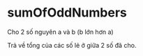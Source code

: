 # sumOfOddNumbers
Cho 2 số nguyên a và b (b lớn hơn a)

Trả về tổng của các số lẻ ở giữa 2 số đã cho.
